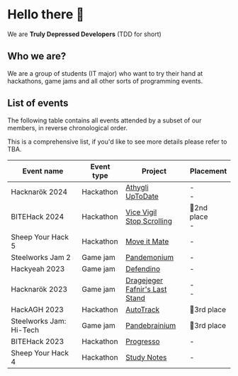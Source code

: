 # Hello there 👋

We are **Truly Depressed Developers** (TDD for short)

## Who we are?
We are a group of students (IT major) who want to try their hand at hackathons, game jams and all other sorts of programming events.

## List of events
The following table contains all events attended by a subset of our members, in reverse chronological order.

This is a comprehensive list, if you'd like to see more details please refer to TBA.

| Event name | Event type | Project | Placement |
|---|---|---|---|
| Hacknarök 2024 | Hackathon | [Athygli](https://github.com/Truly-Depressed-Developers/athygli)<br>[UpToDate](https://github.com/Truly-Depressed-Developers/upToDate) | -<br>- |
| BITEHack 2024 | Hackathon | [Vice Vigil](https://github.com/Truly-Depressed-Developers/ViceVigil)<br>[Stop Scrolling](https://github.com/Truly-Depressed-Developers/stop-scrolling) | 🥈2nd place<br>- |
| Sheep Your Hack 5 | Hackathon | [Move it Mate](https://github.com/Truly-Depressed-Developers/move-it-mate) | - |
| Steelworks Jam 2 | Game jam | [Pandemonium](https://github.com/Truly-Depressed-Developers/pandemonium) | - |
| Hackyeah 2023 | Game jam | [Defendino](https://github.com/Truly-Depressed-Developers/defendino) | - |
| Hacknarök 2023 | Game jam | [Dragejeger](https://github.com/Truly-Depressed-Developers/dragejeger)<br>[Fafnir's Last Stand](https://github.com/Truly-Depressed-Developers/fafnirs-last-stand) | -<br>- |
| HackAGH 2023 | Hackathon | [AutoTrack](https://github.com/Truly-Depressed-Developers/auto-track) | 🥉3rd place |
| Steelworks Jam: Hi-Tech | Game jam | [Pandebrainium](https://github.com/Truly-Depressed-Developers/pandebrainium) | 🥉3rd place |
| BITEHack 2023 | Hackathon | [Progresso](https://github.com/Truly-Depressed-Developers/progresso) | - |
| Sheep Your Hack 4 | Hackathon | [Study Notes](https://github.com/Truly-Depressed-Developers/study-notes) | - |

